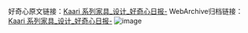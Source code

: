 好奇心原文链接：[Kaari 系列家具_设计_好奇心日报-](https://www.qdaily.com/articles/5913.html)
WebArchive归档链接：[Kaari 系列家具_设计_好奇心日报-](http://web.archive.org/web/20190623165646/https://www.qdaily.com/articles/5913.html)
![image](http://ww3.sinaimg.cn/large/007d5XDply1g3whczot3zj30u04f84bk)